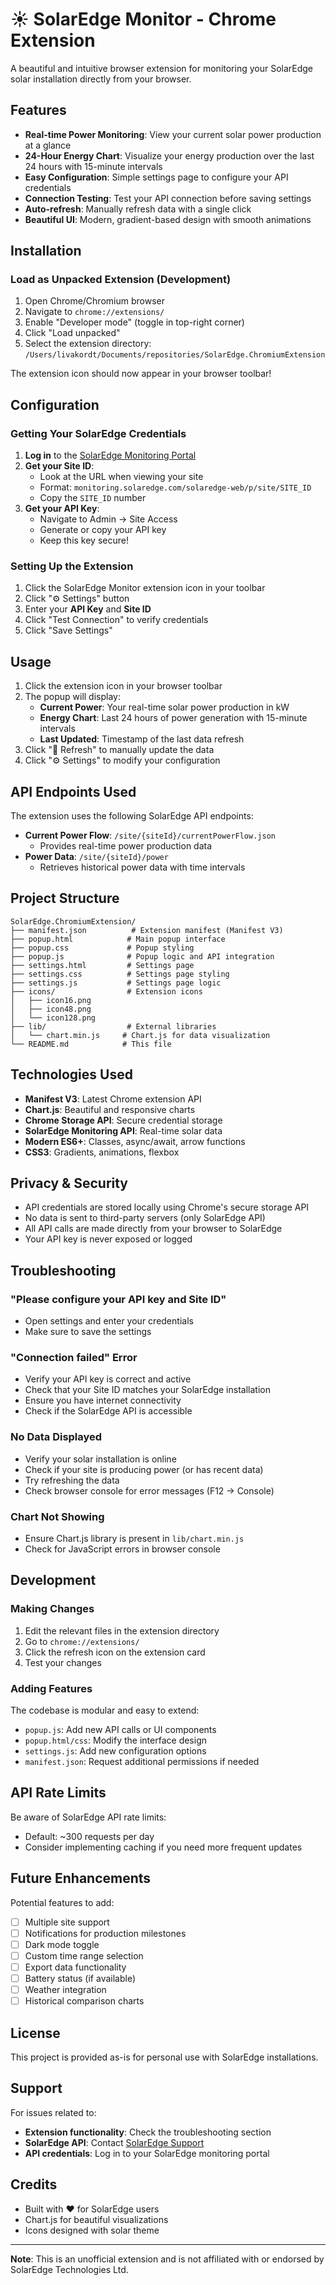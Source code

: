 # ☀️ SolarEdge Monitor - Chrome Extension

A beautiful and intuitive browser extension for monitoring your SolarEdge solar installation directly from your browser.

## Features

- **Real-time Power Monitoring**: View your current solar power production at a glance
- **24-Hour Energy Chart**: Visualize your energy production over the last 24 hours with 15-minute intervals
- **Easy Configuration**: Simple settings page to configure your API credentials
- **Connection Testing**: Test your API connection before saving settings
- **Auto-refresh**: Manually refresh data with a single click
- **Beautiful UI**: Modern, gradient-based design with smooth animations

## Installation

### Load as Unpacked Extension (Development)

1. Open Chrome/Chromium browser
2. Navigate to `chrome://extensions/`
3. Enable "Developer mode" (toggle in top-right corner)
4. Click "Load unpacked"
5. Select the extension directory: `/Users/livakordt/Documents/repositories/SolarEdge.ChromiumExtension`

The extension icon should now appear in your browser toolbar!

## Configuration

### Getting Your SolarEdge Credentials

1. **Log in** to the [SolarEdge Monitoring Portal](https://monitoring.solaredge.com)
2. **Get your Site ID**:
   - Look at the URL when viewing your site
   - Format: `monitoring.solaredge.com/solaredge-web/p/site/SITE_ID`
   - Copy the `SITE_ID` number
3. **Get your API Key**:
   - Navigate to Admin → Site Access
   - Generate or copy your API key
   - Keep this key secure!

### Setting Up the Extension

1. Click the SolarEdge Monitor extension icon in your toolbar
2. Click "⚙️ Settings" button
3. Enter your **API Key** and **Site ID**
4. Click "Test Connection" to verify credentials
5. Click "Save Settings"

## Usage

1. Click the extension icon in your browser toolbar
2. The popup will display:
   - **Current Power**: Your real-time solar power production in kW
   - **Energy Chart**: Last 24 hours of power generation with 15-minute intervals
   - **Last Updated**: Timestamp of the last data refresh
3. Click "🔄 Refresh" to manually update the data
4. Click "⚙️ Settings" to modify your configuration

## API Endpoints Used

The extension uses the following SolarEdge API endpoints:

- **Current Power Flow**: `/site/{siteId}/currentPowerFlow.json`
  - Provides real-time power production data
- **Power Data**: `/site/{siteId}/power`
  - Retrieves historical power data with time intervals

## Project Structure

```
SolarEdge.ChromiumExtension/
├── manifest.json          # Extension manifest (Manifest V3)
├── popup.html            # Main popup interface
├── popup.css             # Popup styling
├── popup.js              # Popup logic and API integration
├── settings.html         # Settings page
├── settings.css          # Settings page styling
├── settings.js           # Settings page logic
├── icons/                # Extension icons
│   ├── icon16.png
│   ├── icon48.png
│   └── icon128.png
├── lib/                  # External libraries
│   └── chart.min.js     # Chart.js for data visualization
└── README.md            # This file
```

## Technologies Used

- **Manifest V3**: Latest Chrome extension API
- **Chart.js**: Beautiful and responsive charts
- **Chrome Storage API**: Secure credential storage
- **SolarEdge Monitoring API**: Real-time solar data
- **Modern ES6+**: Classes, async/await, arrow functions
- **CSS3**: Gradients, animations, flexbox

## Privacy & Security

- API credentials are stored locally using Chrome's secure storage API
- No data is sent to third-party servers (only SolarEdge API)
- All API calls are made directly from your browser to SolarEdge
- Your API key is never exposed or logged

## Troubleshooting

### "Please configure your API key and Site ID"
- Open settings and enter your credentials
- Make sure to save the settings

### "Connection failed" Error
- Verify your API key is correct and active
- Check that your Site ID matches your SolarEdge installation
- Ensure you have internet connectivity
- Check if the SolarEdge API is accessible

### No Data Displayed
- Verify your solar installation is online
- Check if your site is producing power (or has recent data)
- Try refreshing the data
- Check browser console for error messages (F12 → Console)

### Chart Not Showing
- Ensure Chart.js library is present in `lib/chart.min.js`
- Check for JavaScript errors in browser console

## Development

### Making Changes

1. Edit the relevant files in the extension directory
2. Go to `chrome://extensions/`
3. Click the refresh icon on the extension card
4. Test your changes

### Adding Features

The codebase is modular and easy to extend:
- `popup.js`: Add new API calls or UI components
- `popup.html/css`: Modify the interface design
- `settings.js`: Add new configuration options
- `manifest.json`: Request additional permissions if needed

## API Rate Limits

Be aware of SolarEdge API rate limits:
- Default: ~300 requests per day
- Consider implementing caching if you need more frequent updates

## Future Enhancements

Potential features to add:
- [ ] Multiple site support
- [ ] Notifications for production milestones
- [ ] Dark mode toggle
- [ ] Custom time range selection
- [ ] Export data functionality
- [ ] Battery status (if available)
- [ ] Weather integration
- [ ] Historical comparison charts

## License

This project is provided as-is for personal use with SolarEdge installations.

## Support

For issues related to:
- **Extension functionality**: Check the troubleshooting section
- **SolarEdge API**: Contact [SolarEdge Support](https://www.solaredge.com/support)
- **API credentials**: Log in to your SolarEdge monitoring portal

## Credits

- Built with ❤️ for SolarEdge users
- Chart.js for beautiful visualizations
- Icons designed with solar theme

---

**Note**: This is an unofficial extension and is not affiliated with or endorsed by SolarEdge Technologies Ltd.


